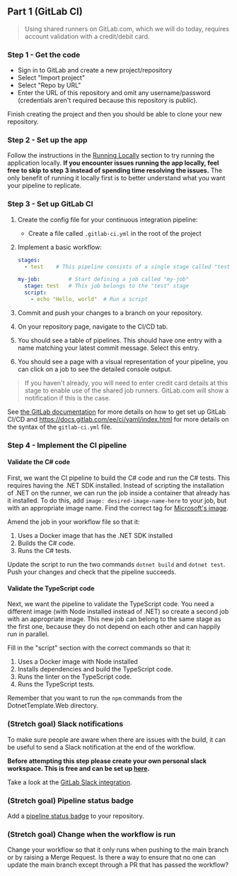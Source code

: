 ## Part 1 (GitLab CI)

> Using shared runners on GitLab.com, which we will do today, requires account validation with a credit/debit card.

### Step 1 - Get the code

- Sign in to GitLab and create a new project/repository
- Select "Import project"
- Select "Repo by URL"
- Enter the URL of this repository and omit any username/password (credentials aren't required because this repository is public).

Finish creating the project and then you should be able to clone your new repository.

### Step 2 - Set up the app

Follow the instructions in the [Running Locally](./run_locally.md) section to try running the application locally. **If you encounter issues running the app locally, feel free to skip to step 3 instead of spending time resolving the issues.** The only benefit of running it locally first is to better understand what you want your pipeline to replicate.

### Step 3 - Set up GitLab CI

1. Create the config file for your continuous integration pipeline:
    * Create a file called `.gitlab-ci.yml` in the root of the project
2. Implement a basic workflow:

    ```yml
    stages:
      - test    # This pipeline consists of a single stage called "test"

    my-job:         # Start defining a job called "my-job"
      stage: test   # This job belongs to the "test" stage
      script:
        - echo "Hello, world"  # Run a script
    ```

3. Commit and push your changes to a branch on your repository.
4. On your repository page, navigate to the CI/CD tab.
5. You should see a table of pipelines. This should have one entry with a name matching your latest commit message. Select this entry.
6. You should see a page with a visual representation of your pipeline, you can click on a job to see the detailed console output.

> If you haven't already, you will need to enter credit card details at this stage to enable use of the shared job runners. GitLab.com will show a notification if this is the case.

See [the GitLab documentation](https://docs.gitlab.com/ee/ci/quick_start/) for more details on how to get set up GitLab CI/CD and <https://docs.gitlab.com/ee/ci/yaml/index.html> for more details on the syntax of the `gitlab-ci.yml` file.

### Step 4 - Implement the CI pipeline

#### Validate the C# code

First, we want the CI pipeline to build the C# code and run the C# tests. This requires having the .NET SDK installed. Instead of scripting the installation of .NET on the runner, we can run the job inside a container that already has it installed. To do this, add `image: desired-image-name-here` to your job, but with an appropriate image name. Find the correct tag for [Microsoft's image](https://hub.docker.com/_/microsoft-dotnet-sdk).

Amend the job in your workflow file so that it:

1. Uses a Docker image that has the .NET SDK installed
2. Builds the C# code.
3. Runs the C# tests.

Update the script to run the two commands `dotnet build` and `dotnet test`. Push your changes and check that the pipeline succeeds.

#### Validate the TypeScript code

Next, we want the pipeline to validate the TypeScript code. You need a different image (with Node installed instead of .NET) so create a second job with an appropriate image. This new job can belong to the same stage as the first one, because they do not depend on each other and can happily run in parallel.

Fill in the "script" section with the correct commands so that it:

1. Uses a Docker image with Node installed
2. Installs dependencies and build the TypeScript code.
3. Runs the linter on the TypeScript code.
4. Runs the TypeScript tests.

Remember that you want to run the `npm` commands from the DotnetTemplate.Web directory.

### (Stretch goal) Slack notifications

To make sure people are aware when there are issues with the build, it can be useful to send a Slack notification at the end of the workflow.

**Before attempting this step please create your own personal slack workspace. This is free and can be set up [here](https://slack.com/create).**

Take a look at the [GitLab Slack integration](https://docs.gitlab.com/ee/user/project/integrations/slack.html).

### (Stretch goal) Pipeline status badge

Add a [pipeline status badge](https://docs.gitlab.com/ee/user/project/badges.html) to your repository.

### (Stretch goal) Change when the workflow is run

Change your workflow so that it only runs when pushing to the main branch or by raising a Merge Request. Is there a way to ensure that no one can update the main branch except through a PR that has passed the workflow?
